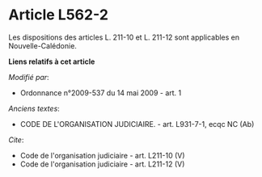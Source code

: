 # Article L562-2

Les dispositions des articles L. 211-10 et L. 211-12 sont applicables en Nouvelle-Calédonie.

**Liens relatifs à cet article**

_Modifié par_:

  - Ordonnance n°2009-537 du 14 mai 2009 - art. 1

_Anciens textes_:

  - CODE DE L'ORGANISATION JUDICIAIRE. - art. L931-7-1, ecqc NC (Ab)

_Cite_:

  - Code de l'organisation judiciaire - art. L211-10 (V)
  - Code de l'organisation judiciaire - art. L211-12 (V)
